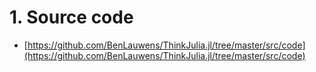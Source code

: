 # 1. Source code
* [https://github.com/BenLauwens/ThinkJulia.jl/tree/master/src/code](https://github.com/BenLauwens/ThinkJulia.jl/tree/master/src/code)
